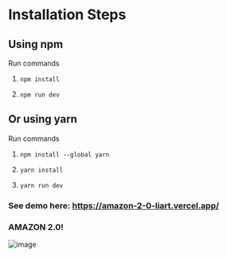 # Installation Steps



## Using npm

Run commands

1) ```npm install```


2) ```npm run dev```


## Or using yarn

Run commands 

1) ```npm install --global yarn```

2) ```yarn install```

3) ```yarn run dev```


### See demo here: https://amazon-2-0-liart.vercel.app/

### AMAZON 2.0!

![image](https://user-images.githubusercontent.com/84847782/162528926-935d14b5-b374-4a8d-b641-a33b258666d1.png)

